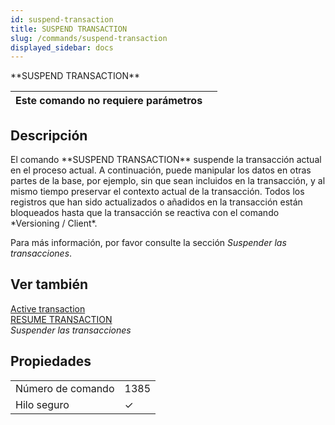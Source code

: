 ```yaml
---
id: suspend-transaction
title: SUSPEND TRANSACTION
slug: /commands/suspend-transaction
displayed_sidebar: docs
---
```


<!--REF #_command_.SUSPEND TRANSACTION.Syntax-->**SUSPEND TRANSACTION**<!-- END REF-->
<!--REF #_command_.SUSPEND TRANSACTION.Params-->
| Este comando no requiere parámetros |  |
| --- | --- |

<!-- END REF-->

## Descripción 

<!--REF #_command_.SUSPEND TRANSACTION.Summary-->El comando **SUSPEND TRANSACTION** suspende la transacción actual en el proceso actual.<!-- END REF--> A continuación, puede manipular los datos en otras partes de la base, por ejemplo, sin que sean incluidos en la transacción, y al mismo tiempo preservar el contexto actual de la transacción. Todos los registros que han sido actualizados o añadidos en la transacción están bloqueados hasta que la transacción se reactiva con el comando *Versioning / Client*.

Para más información, por favor consulte la sección *Suspender las transacciones*. 

## Ver también 

[Active transaction](active-transaction.md)  
[RESUME TRANSACTION](resume-transaction.md)  
*Suspender las transacciones*  

## Propiedades

|  |  |
| --- | --- |
| Número de comando | 1385 |
| Hilo seguro | &check; |


